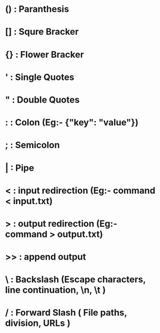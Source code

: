 # ()  :  Paranthesis
# []  :  Squre Bracker
# {}  :  Flower Bracker


# '   :  Single Quotes
# "   :  Double Quotes
# :   :  Colon            (Eg:- {"key": "value"})
# ;   :  Semicolon
# |   :  Pipe
# <   :  input redirection   (Eg:- command < input.txt)
# >   :  output redirection  (Eg:- command > output.txt)
# >>  :  append output
# \   :  Backslash      (Escape characters, line continuation, \n, \t )
# /   :  Forward Slash  ( File paths, division, URLs )

